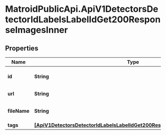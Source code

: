 # MatroidPublicApi.ApiV1DetectorsDetectorIdLabelsLabelIdGet200ResponseImagesInner

## Properties

Name | Type | Description | Notes
------------ | ------------- | ------------- | -------------
**id** | **String** | Unique ID of the image | [optional] 
**url** | **String** | URL of the image | [optional] 
**fileName** | **String** | Original filename of the image | [optional] 
**tags** | [**[ApiV1DetectorsDetectorIdLabelsLabelIdGet200ResponseImagesInnerTagsInner]**](ApiV1DetectorsDetectorIdLabelsLabelIdGet200ResponseImagesInnerTagsInner.md) |  | [optional] 


